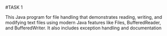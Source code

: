 #TASK 1

This Java program for file handling that demonstrates reading, writing, and modifying text files using modern Java features like Files, BufferedReader, and BufferedWriter. It also includes exception handling and documentation
